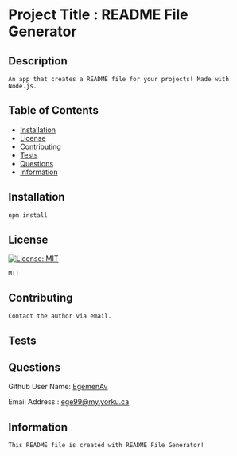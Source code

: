 
  # Project Title : README File Generator
      

  ## Description

    An app that creates a README file for your projects! Made with Node.js.


  ## Table of Contents

  * [Installation](#installation)
  * [License](#license)
  * [Contributing](#contributing)
  * [Tests](#tests)
  * [Questions](#questions)
  * [Information](#information)
     

  ## Installation

    npm install


  ## License
         
  [![License: MIT](https://img.shields.io/badge/License-MIT-informational.svg)](https://opensource.org/licenses/MIT)
    
    MIT

  ## Contributing

    Contact the author via email.


  ## Tests


  ## Questions

  Github User Name:  [EgemenAv](https://github.com/EgemenAv)
    
  Email Address :   ege99@my.yorku.ca
   
    
  ## Information
     
    This README file is created with README File Generator!
   
    
